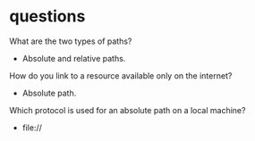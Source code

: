 # questions

What are the two types of paths?

* Absolute and relative paths.

How do you link to a resource available only on the internet?

* Absolute path.

Which protocol is used for an absolute path on a local machine?

* file://
